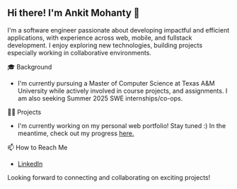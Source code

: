 ## Hi there! I'm Ankit Mohanty 👋
I'm a software engineer passionate about developing impactful and efficient applications, with experience across web, mobile, and fullstack development. I enjoy exploring new technologies, building projects especially working in collaborative environments.
  
🎓 Background
- I'm currently pursuing a Master of Computer Science at Texas A&M University while actively involved in course projects, and assignments. I am also seeking Summer 2025 SWE internships/co-ops.

👨‍💻 Projects
- I'm currently working on my personal web portfolio! Stay tuned :) In the meantime, check out my progress [here.](https://github.com/amohanty03/ankit-web-portfolio)
  
📫 How to Reach Me
- [LinkedIn](https://www.linkedin.com/in/mohanty-ankit/)

Looking forward to connecting and collaborating on exciting projects!
